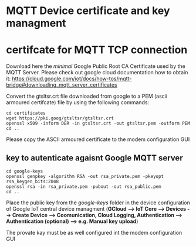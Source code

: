 # MQTT Device certificate and key managment

# certifcate for MQTT TCP connection

Download here the _minimal_ Google Public Root CA Certificate used by the MQTT Server.
Please check out google cloud documentation how to obtain it:
https://cloud.google.com/iot/docs/how-tos/mqtt-bridge#downloading_mqtt_server_certificates

Convert the gtsltsr.crt file downloaded from google to a PEM (ascii armoured certifcate) file by using the following commands:

```
cd certificates
wget https://pki.goog/gtsltsr/gtsltsr.crt
openssl x509 -inform DER -in gtsltsr.crt -out gtsltsr.pem -outform PEM
cd ..
```
Please copy the ASCII armoured certificate to the modem configuration GUI


## key to autenticate agaisnt Google MQTT server

```
cd google-keys
openssl genpkey -algorithm RSA -out rsa_private.pem -pkeyopt rsa_keygen_bits:2048
openssl rsa -in rsa_private.pem -pubout -out rsa_public.pem
cd ..
```
Place the public key from the *google-keys* folder in the device configuration of Google IoT central device managment (**GCloud --> IoT Core --> Devices --> Create Device --> Coomunication, Cloud Logging, Authentication --> Authentication (optional) --> e.g. Manual key upload**)

The provate kay must be as well configured int the modem configuration GUI

